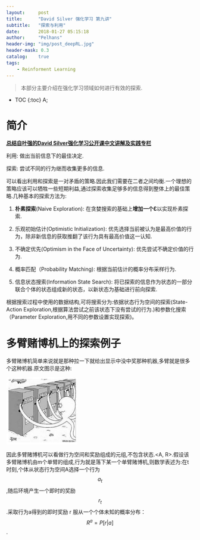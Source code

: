 ```yaml
---
layout:     post
title:      "David Silver 强化学习 第九讲" 
subtitle:   "探索与利用"
date:       2018-01-27 05:15:18
author:     "Pelhans"
header-img: "img/post_deepRL.jpg"
header-mask: 0.3 
catalog:    true
tags:
    - Reinforment Learning
---
```



> 本部分主要介绍在强化学习领域如何进行有效的探索.

* TOC
{:toc}
A;

# 简介
[**总结自叶强的David Silver强化学习公开课中文讲解及实践专栏**](https://zhuanlan.zhihu.com/reinforce)

利用: 做出当前信息下的最佳决定.

探索: 尝试不同的行为继而收集更多的信息.

可以看出利用和探索是一对矛盾的策略.因此我们需要在二者之间均衡.一个理想的策略应该可以牺牲一些短期利益,通过探索收集足够多的信息得到整体上的最佳策略.几种基本的探索方法为:  

1. **朴素探索**(Naive Exploration): 在贪婪搜索的基础上**增加一个Ɛ**以实现朴素探索.

2. 乐观初始估计(Optimistic Initialization): 优先选择当前被认为是最高价值的行为，除非新信息的获取推翻了该行为具有最高价值这一认知.

3. 不确定优先(Optimism in the Face of Uncertainty): 优先尝试不确定价值的行为.

4. 概率匹配（Probability Matching): 根据当前估计的概率分布采样行为.

5. 信息状态搜索(Information State Search): 将已探索的信息作为状态的一部分联合个体的状态组成新的状态，以新状态为基础进行前向探索.

根据搜索过程中使用的数据结构,可将搜索分为:依据状态行为空间的探索(State-Action Exploration,根据算法尝试之前该状态下没有尝试的行为.)和参数化搜索（Parameter Exploration,用不同的参数设置实现探索)。

# 多臂赌博机上的探索例子

多臂赌博机简单来说就是那种拉一下就给出显示中没中奖那种机器,多臂就是很多个这种机器.原文图示是这种:

![](/img/in-post/deepRL_ch9/deepRL_ch9_1.jpg)

因此多臂赌博机可以看做行为空间和奖励组成的元组,不包含状态.<A, R>.假设该多臂赌博机由m个单臂的组成,行为就是落下某一个单臂赌博机,则数学表述为:在t时刻,个体从状态行为空间A选择一个行为$$a_{t}$$,随后环境产生一个即时的奖励$$r_{t}$$.采取行为a得到的即时奖励 r 服从一个个体未知的概率分布：$$R^{a} = P[r|a] $$.
